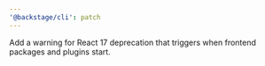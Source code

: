 ```yaml
---
'@backstage/cli': patch
---
```


Add a warning for React 17 deprecation that triggers when frontend packages and plugins start.
